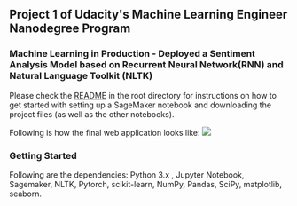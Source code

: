 ## Project 1 of Udacity's Machine Learning Engineer Nanodegree Program

### Machine Learning in Production - Deployed a Sentiment Analysis Model based on Recurrent Neural Network(RNN) and Natural Language Toolkit (NLTK)  

Please check the [README](https://github.com/udacity/sagemaker-deployment/tree/master/README.md) in the root directory for instructions on how to get started with setting up a SageMaker notebook and downloading the project files (as well as the other notebooks).  

Following is how the final web application looks like:
![](uploadgif.gif)  


### Getting Started
Following are the dependencies: Python 3.x , Jupyter Notebook, Sagemaker, NLTK, Pytorch, scikit-learn, NumPy, Pandas, SciPy, matplotlib, seaborn.

